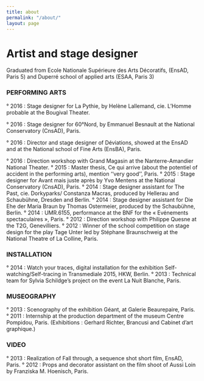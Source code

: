 ```yaml
---
title: about
permalink: "/about/"
layout: page
---
```


# Artist and stage designer

Graduated from Ecole Nationale Supérieure des Arts Décoratifs, (EnsAD, Paris 5) and Duperré school of applied arts (ESAA, Paris 3)


### PERFORMING ARTS
° 2016 : Stage designer for La Pythie, by Helène Lallemand, cie. L’Homme probable at the Bougival Theater.

° 2016 : Stage designer for 60°Nord, by Emmanuel Besnault at the National Conservatory (CnsAD), Paris.

° 2016 : Director and stage designer of Déviations, showed at the EnsAD and at the National school of Fine Arts (EnsBA), Paris.

° 2016 : Direction workshop with Grand Magasin at the Nanterre-Amandier National Theater.
° 2015 : Master thesis, Ce qui arrive (about the potentiel of accident in the performing arts), mention ‘‘very good’’, Paris.
° 2015 : Stage designer for Avant mais juste après by Yvo Mentens at the National Conservatory (CnsAD), Paris.
° 2014 : Stage designer assistant for The Past, cie. Dorkyparks/ Constanza Macras, produced by Hellerau and Schaubühne, Dresden and Berlin.
° 2014 : Stage designer assistant for Die Ehe der Maria Braun by Thomas Ostermeier, produced by the Schaubühne, Berlin.
° 2014 : UMR.6155, performance at the BNF for the « Evénements spectaculaires », Paris.
° 2012 : Direction workshop with Philippe Quesne at the T2G, Genevilliers.
° 2012 : Winner of the school competition on stage design
for the play Tage Unter led by Stéphane Braunschweig at the National Theatre of La Colline, Paris.


### INSTALLATION
° 2014 : Watch your traces, digital installation for the exhibition Self-watching/Self-tracing in Transmediale 2015, HKW, Berlin. 
° 2013 : Technical team for Sylvia Schildge’s project on the event La Nuit Blanche, Paris.


### MUSEOGRAPHY
° 2013 : Scenography of the exhibition Géant, at Galerie Beaurepaire, Paris.
° 2011 : Internship at the production department of the museum Centre Pompidou, Paris. (Exhibitions : Gerhard Richter, Brancusi and Cabinet d’art graphique.)


### VIDEO
° 2013 : Realization of Fall through, a sequence shot short film, EnsAD, Paris.
° 2012 : Props and decorator assistant on the film shoot of Aussi Loin by Franziska M. Hoenisch, Paris.
